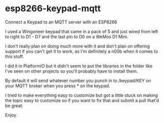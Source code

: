 # esp8266-keypad-mqtt
Connect a Keypad to an MQTT server with an ESP8266

I used a Wingoneer keypad that came in a pack of 5 and just wired from left to right to D1 - D7 and the last pin to D0 on a WeMos D1 Mini.

I don't really plan on doing much more with it and don't plan on offering support if you can't get it to work, as I'm definitely a n00b when it comes to this stuff.

I did it in PlatformIO but it didn't seem to put the libraries in the folder like I've seen on other projects so you'll probably have to install them.

By default it will send whatever number you punch in to /keypad/KEY on your MQTT broker when you press * on the keypad.

I tried to make everything easy to customize but got a little stuck on making the topic easy to customize so if you want to fix that and submit a pull that'd be great.

Enjoy.

